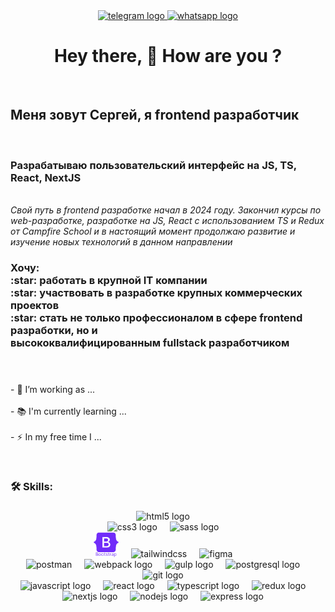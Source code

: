 <div align="center">
  <a href="https://t.me/karakoskinsergey" target="_blank">
    <img src="https://img.shields.io/static/v1?message=Telegram&logo=telegram&label=&color=2CA5E0&logoColor=white&labelColor=&style=for-the-badge" height="25" alt="telegram logo"  />
  </a>
  <a href="https://wa.me/79107139617" target="_blank">
    <img src="https://img.shields.io/static/v1?message=Whatsapp&logo=whatsapp&label=&color=25D366&logoColor=white&labelColor=&style=for-the-badge" height="25" alt="whatsapp logo"  />
  </a>
</div>

###

<h1 align="center">Hey there, 👋 How are you ?</h1><br>

###

<div align="left">
  <h2>Меня зовут Сергей, я frontend разработчик</h2>
  <p>
    <br><h3>Разрабатываю пользовательский интерфейс на JS, TS, React, NextJS</h3>
    <br><i>Свой путь в frontend разработке начал в 2024 году. Закончил курсы по web-разработке, разработке на JS, React c использованием TS и Redux от Campfire School и в настоящий момент продолжаю развитие и изучение новых технологий в данном направлении</i>
    <br><h3>Хочу:
    <br>:star: работать в крупной IT компании
    <br>:star: участвовать в разработке крупных коммерческих проектов
    <br>:star: стать не только профессионалом в сфере frontend разработки, но и <br> высококвалифицированным fullstack разработчиком</h3>
  </p>
</div><br>

###

<p align="left">- 🔭 I’m working as ...<br><br>- 📚 I'm currently learning ...<br><br>- ⚡ In my free time I ...</p><br>

###

<h3 align="left">🛠 Skills:</h3>

###

<div align="center">
  <img src="https://cdn.jsdelivr.net/gh/devicons/devicon/icons/html5/html5-original.svg" height="40" alt="html5 logo"  />
  <img width="12" /><br>
  <img src="https://cdn.jsdelivr.net/gh/devicons/devicon/icons/css3/css3-original.svg" height="40" alt="css3 logo"  />
  <img width="12" />
  <img src="https://cdn.jsdelivr.net/gh/devicons/devicon/icons/sass/sass-original.svg" height="40" alt="sass logo"  />
  <img width="12" /><br>
  <img src="https://raw.githubusercontent.com/devicons/devicon/master/icons/bootstrap/bootstrap-plain-wordmark.svg " alt="bootstrap" height="40"  />
  <img width="12" />
  <img src="https://www.vectorlogo.zone/logos/tailwindcss/tailwindcss-icon.svg" alt="tailwindcss" height="40"  />
  <img width="12" />
  <img src="https://www.vectorlogo.zone/logos/figma/figma-icon.svg" alt="figma" height="40"  />
  <img width="12" /><br>
  <img src="https://www.vectorlogo.zone/logos/getpostman/getpostman-icon.svg" alt="postman" height="40"  />
  <img width="12" />
  <img src="https://cdn.jsdelivr.net/gh/devicons/devicon/icons/webpack/webpack-original.svg" height="40" alt="webpack logo"  />
  <img width="12" />
  <img src="https://cdn.jsdelivr.net/gh/devicons/devicon/icons/gulp/gulp-plain.svg" height="40" alt="gulp logo"  />
  <img width="12" />
  <img src="https://cdn.jsdelivr.net/gh/devicons/devicon/icons/postgresql/postgresql-original.svg" height="40" alt="postgresql logo"  />
  <img width="12" />
  <img src="https://cdn.jsdelivr.net/gh/devicons/devicon/icons/git/git-original.svg" height="40" alt="git logo"  />
  <img width="12" /><br>
  <img src="https://cdn.jsdelivr.net/gh/devicons/devicon/icons/javascript/javascript-original.svg" height="40" alt="javascript logo"  />
  <img width="12" />
  <img src="https://cdn.jsdelivr.net/gh/devicons/devicon/icons/react/react-original.svg" height="40" alt="react logo"  />
  <img width="12" />
  <img src="https://cdn.jsdelivr.net/gh/devicons/devicon/icons/typescript/typescript-original.svg" height="40" alt="typescript logo"  />
  <img width="12" />
  <img src="https://cdn.jsdelivr.net/gh/devicons/devicon/icons/redux/redux-original.svg" height="40" alt="redux logo"  />
  <img width="12" />
  <img src="https://cdn.jsdelivr.net/gh/devicons/devicon/icons/nextjs/nextjs-original.svg" height="40" alt="nextjs logo"  />
  <img width="12" />
  <img src="https://cdn.jsdelivr.net/gh/devicons/devicon/icons/nodejs/nodejs-original.svg" height="40" alt="nodejs logo"  />
  <img width="12" />
  <img src="https://cdn.jsdelivr.net/gh/devicons/devicon/icons/express/express-original.svg" height="40" alt="express logo"  />
  <img width="12" />
</div>

###
